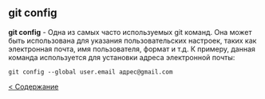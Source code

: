 ## git config

**git config** - Одна из самых часто используемых git команд. Она может быть использована для указания пользовательских настроек, таких как электронная почта, имя пользователя, формат и т.д. К примеру, данная команда используется для установки адреса электронной почты:
```
git config --global user.email адрес@gmail.com
```

[< Содержание](./readme.md)